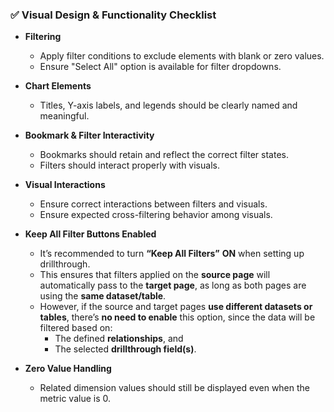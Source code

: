 ### ✅ Visual Design & Functionality Checklist

- **Filtering**
  - Apply filter conditions to exclude elements with blank or zero values.
  - Ensure "Select All" option is available for filter dropdowns.

- **Chart Elements**
  - Titles, Y-axis labels, and legends should be clearly named and meaningful.

- **Bookmark & Filter Interactivity**
  - Bookmarks should retain and reflect the correct filter states.
  - Filters should interact properly with visuals.

- **Visual Interactions**
  - Ensure correct interactions between filters and visuals.
  - Ensure expected cross-filtering behavior among visuals.

- **Keep All Filter Buttons Enabled**
  - It’s recommended to turn **“Keep All Filters”** **ON** when setting up drillthrough.
  - This ensures that filters applied on the **source page** will automatically pass to the **target page**, as long as both pages are using the **same dataset/table**.
  - However, if the source and target pages **use different datasets or tables**, there’s **no need to enable** this option, since the data will be filtered based on:
    - The defined **relationships**, and
    - The selected **drillthrough field(s)**.

- **Zero Value Handling**
  - Related dimension values should still be displayed even when the metric value is 0.
 
